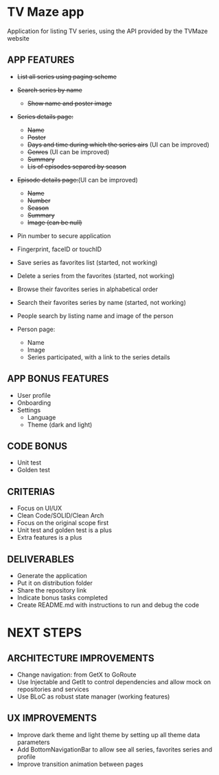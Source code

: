 # TV Maze app

Application for listing TV series, using the API provided by the TVMaze
website

## APP FEATURES

- ~~List all series using paging scheme~~
- ~~Search series by name~~
  - ~~Show name and poster image~~

- ~~Series details page:~~
  - ~~Name~~
  - ~~Poster~~
  - ~~Days and time during which the series airs~~ (UI can be improved)
  - ~~Genres~~ (UI can be improved)
  - ~~Summary~~
  - ~~Lis of episodes separed by season~~

- ~~Episode details page:~~(UI can be improved)
  - ~~Name~~
  - ~~Number~~
  - ~~Season~~
  - ~~Summary~~
  - ~~Image (can be null)~~

- Pin number to secure application
- Fingerprint, faceID or touchID
- Save series as favorites list (started, not working)
- Delete a series from the favorites (started, not working)
- Browse their favorites series in alphabetical order
- Search their favorites series by name (started, not working)
- People search by listing name and image of the person

- Person page:
  - Name
  - Image
  - Series participated, with a link to the series details

## APP BONUS FEATURES

- User profile
- Onboarding
- Settings
  - Language
  - Theme (dark and light)

## CODE BONUS

- Unit test
- Golden test

## CRITERIAS

- Focus on UI/UX
- Clean Code/SOLID/Clean Arch
- Focus on the original scope first
- Unit test and golden test is a plus
- Extra features is a plus

## DELIVERABLES

- Generate the application
- Put it on distribution folder
- Share the repository link
- Indicate bonus tasks completed
- Create README.md with instructions to run and debug the code

# NEXT STEPS

## ARCHITECTURE IMPROVEMENTS

- Change navigation: from GetX to GoRoute
- Use Injectable and GetIt to control dependencies and allow mock on repositories and services
- Use BLoC as robust state manager (working features)

## UX IMPROVEMENTS

- Improve dark theme and light theme by setting up all theme data parameters
- Add BottomNavigationBar to allow see all series, favorites series and profile
- Improve transition animation between pages